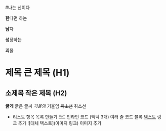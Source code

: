 #나는 신이다

**한**다면 하는

**남**자

**성**장하는

**괴**물

# 제목	큰 제목 (H1)
## 소제목	작은 제목 (H2)
**굵게**	굵은 글씨
_기울임_	기울임
~~취소선~~	취소선
- 리스트 항목	목록 만들기
`코드`	인라인 코드
(백틱 3개)	여러 줄 코드 블록
[텍스트](링크)	링크 추가
![대체 텍스트](이미지 링크)	이미지 추가
